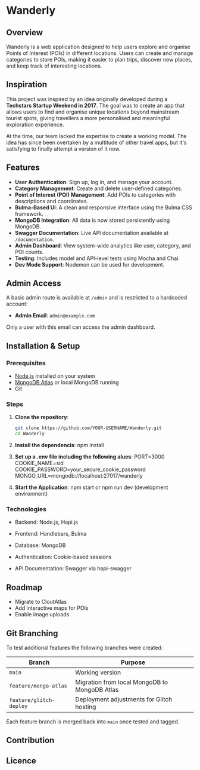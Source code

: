 # Wanderly

## Overview

Wanderly is a web application designed to help users explore and organise Points of Interest (POIs) in different locations. Users can create and manage categories to store POIs, making it easier to plan trips, discover new places, and keep track of interesting locations.

## Inspiration

This project was inspired by an idea originally developed during a **Techstars Startup Weekend in 2017**. The goal was to create an app that allows users to find and organise unique locations beyond mainstream tourist spots, giving travellers a more personalised and meaningful exploration experience.

At the time, our team lacked the expertise to create a working model. The idea has since been overtaken by a multitude of other travel apps, but it's satisfying to finally attempt a version of it now.

## Features

- **User Authentication**: Sign up, log in, and manage your account.
- **Category Management**: Create and delete user-defined categories.
- **Point of Interest (POI) Management**: Add POIs to categories with descriptions and coordinates.
- **Bulma-Based UI**: A clean and responsive interface using the Bulma CSS framework.
- **MongoDB Integration**: All data is now stored persistently using MongoDB.
- **Swagger Documentation**: Live API documentation available at `/documentation`.
- **Admin Dashboard**: View system-wide analytics like user, category, and POI counts.
- **Testing**: Includes model and API-level tests using Mocha and Chai.
- **Dev Mode Support**: Nodemon can be used for development.

## Admin Access

A basic admin route is available at `/admin` and is restricted to a hardcoded account:

- **Admin Email**: `admin@example.com`

Only a user with this email can access the admin dashboard.

## Installation & Setup

### Prerequisites

- [Node.js](https://nodejs.org/) installed on your system
- [MongoDB Atlas](https://www.mongodb.com/cloud/atlas) or local MongoDB running
- Git

### Steps

1. **Clone the repository**:
   ```sh
   git clone https://github.com/YOUR-USERNAME/Wanderly.git
   cd Wanderly

2. **Install the dependencis**:
npm install

3. **Set up a .env file including the following alues**:
PORT=3000
COOKIE_NAME=sid
COOKIE_PASSWORD=your_secure_cookie_password
MONGO_URL=mongodb://localhost:27017/wanderly

4. **Start the Application**:
npm start
   or
npm run dev (development environment)

### Technologies
- Backend: Node.js, Hapi.js

 - Frontend: Handlebars, Bulma

- Database: MongoDB

- Authentication: Cookie-based sessions

- API Documentation: Swagger via hapi-swagger

## Roadmap

- Migrate to CloutAtlas
- Add interactive maps for POIs
- Enable image uploads

## Git Branching

To test additional features the following branches were created:

| Branch                   | Purpose                                       |
|--------------------------|-----------------------------------------------|
| `main`                  | Working version                                |
| `feature/mongo-atlas`   | Migration from local MongoDB to MongoDB Atlas  |
| `feature/glitch-deploy` | Deployment adjustments for Glitch hosting      |

Each feature branch is merged back into `main` once tested and tagged. 

## Contribution



## Licence

